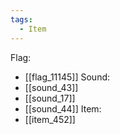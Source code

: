 ```yaml
---
tags:
  - Item
---
```

Flag:
- [[flag_11145]]
Sound:
- [[sound_43]]
- [[sound_17]]
- [[sound_44]]
Item:
- [[item_452]]
